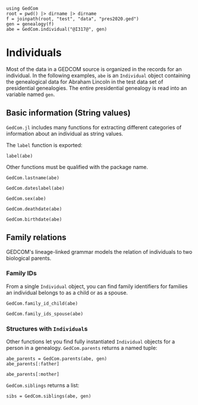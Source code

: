 ```@setup indis
using GedCom
root = pwd() |> dirname |> dirname
f = joinpath(root, "test", "data", "pres2020.ged")
gen = genealogy(f)
abe = GedCom.individual("@I317@", gen)
```

# Individuals

Most of the data in a GEDCOM source is organized in the records for an individual.  In the following examples, `abe` is an `Individual` object containing the genealogical data for Abraham Lincoln in the test data set of presidential genealogies. The entire presidential genealogy is read into an variable named `gen`.


## Basic information (String values)

`GedCom.jl` includes many functions for extracting different categories of information about an individual as string values.

The `label` function is exported:

```@example indis
label(abe)
```

Other functions must be qualified with the package name.


```@example indis
GedCom.lastname(abe)
```
```@example indis
GedCom.dateslabel(abe)
```
```@example indis
GedCom.sex(abe)
```
```@example indis
GedCom.deathdate(abe)
```
```@example indis
GedCom.birthdate(abe)
```



## Family relations

GEDCOM's lineage-linked grammar models the relation of individuals to two biological parents.  



### Family IDs

From a single `Individual` object, you can find family identifiers for families an individual belongs to as a child or as a spouse.


```@example indis
GedCom.family_id_child(abe)
```


```@example indis
GedCom.family_ids_spouse(abe)
```

### Structures with `Individual`s

Other functions let you find fully instantiated `Individual` objects for a person in a genealogy. `GedCom.parents` returns a named tuple:

```@example indis
abe_parents = GedCom.parents(abe, gen)
abe_parents[:father]
```
```@example indis
abe_parents[:mother]
```


`GedCom.siblings` returns a list:

```@example indis
sibs = GedCom.siblings(abe, gen)
```


